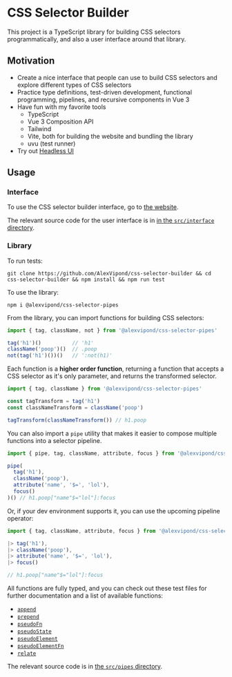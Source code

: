 # CSS Selector Builder

This project is a TypeScript library for building CSS selectors programmatically, and also a user interface around that library.


## Motivation

- Create a nice interface that people can use to build CSS selectors and explore different types of CSS selectors
- Practice type definitions, test-driven development, functional programming, pipelines, and recursive components in Vue 3
- Have fun with my favorite tools
  - TypeScript
  - Vue 3 Composition API
  - Tailwind
  - Vite, both for building the website and bundling the library
  - uvu (test runner)
- Try out [Headless UI](https://headlessui.dev/)


## Usage

### Interface

To use the CSS selector builder interface, go to [the website](https://css-selector-builder.netlify.app).

The relevant source code for the user interface is in [in the `src/interface` directory](https://github.com/AlexVipond/css-selector-builder/tree/main/src/interface).


### Library

To run tests:

```shell
git clone https://github.com/AlexVipond/css-selector-builder && cd css-selector-builder && npm install && npm run test
```

To use the library:

```shell
npm i @alexvipond/css-selector-pipes
```

From the library, you can import functions for building CSS selectors:

```ts
import { tag, className, not } from '@alexvipond/css-selector-pipes'

tag('h1')()          // 'h1'
className('poop')()  // .poop
not(tag('h1')())()   // ':not(h1)'
```

Each function is a **higher order function**, returning a function that accepts a CSS selector as it's only parameter, and returns the transformed selector.

```js
import { tag, className } from '@alexvipond/css-selector-pipes'

const tagTransform = tag('h1')
const classNameTransform = className('poop')

tagTransform(classNameTransform()) // h1.poop
```

You can also import a `pipe` utility that makes it easier to compose multiple functions into a selector pipeline.

```js
import { pipe, tag, className, attribute, focus } from '@alexvipond/css-selector-pipes'

pipe(
  tag('h1'),
  className('poop'),
  attribute('name', '$=', 'lol'),
  focus()
)() // h1.poop["name"$="lol"]:focus
```

Or, if your dev environment supports it, you can use the upcoming pipeline operator:

```js
import { tag, className, attribute, focus } from '@alexvipond/css-selector-pipes'

|> tag('h1'),
|> className('poop'),
|> attribute('name', '$=', 'lol'),
|> focus()

// h1.poop["name"$="lol"]:focus
```

All functions are fully typed, and you can check out these test files for further documentation and a list of available functions:

- [`append`](https://github.com/AlexVipond/css-selector-builder/blob/main/tests/node/append.test.ts)
- [`prepend`](https://github.com/AlexVipond/css-selector-builder/blob/main/tests/node/prepend.test.ts)
- [`pseudoFn`](https://github.com/AlexVipond/css-selector-builder/blob/main/tests/node/pseudoFn.test.ts)
- [`pseudoState`](https://github.com/AlexVipond/css-selector-builder/blob/main/tests/node/pseudoState.test.ts)
- [`pseudoElement`](https://github.com/AlexVipond/css-selector-builder/blob/main/tests/node/pseudoElement.test.ts)
- [`pseudoElementFn`](https://github.com/AlexVipond/css-selector-builder/blob/main/tests/node/pseudoElementFn.test.ts)
- [`relate`](https://github.com/AlexVipond/css-selector-builder/blob/main/tests/node/relate.test.ts)

The relevant source code is in [the `src/pipes` directory](https://github.com/AlexVipond/css-selector-builder/tree/main/src/pipes).
